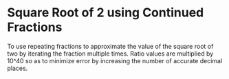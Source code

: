 # Square Root of 2 using Continued Fractions
To use repeating fractions to approximate the value of the square root of two by iterating the fraction multiple times. Ratio values are multiplied by 10^40 so as to minimize error by increasing the number of accurate decimal places.